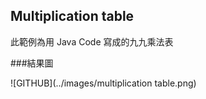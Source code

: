 ## Multiplication table

此範例為用 Java Code 寫成的九九乘法表

###結果圖

![GITHUB](../images/multiplication table.png)